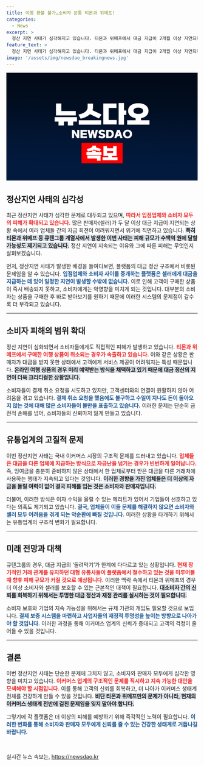 ```yaml
---
title: 여행 환불 불가…소비자 분통 티몬과 위메프!
categories:
  - News
excerpt: >
  정산 지연 사태가 심각해지고 있습니다. 티몬과 위메프에서 대금 지급이 2개월 이상 지연되며, 여행 상품 취소로 소비자 피해가 확산 중입니다. 대형업체의 철수와 수백억 피해가 우려되는 상황, 이커머스의 구조적 문제도 밝혀졌습니다.
feature_text: >
  정산 지연 사태가 심각해지고 있습니다. 티몬과 위메프에서 대금 지급이 2개월 이상 지연되며, 여행 상품 취소로 소비자 피해가 확산 중입니다. 대형업체의 철수와 수백억 피해가 우려되는 상황, 이커머스의 구조적 문제도 밝혀졌습니다.
image: '/assets/img/newsdao_breakingnews.jpg'
---
```


<p><img src="/assets/img/newsdao_breakingnews.jpg" alt="implanttips 속보" /></p>

<h2 data-ke-size="size26">정산지연 사태의 심각성</h2>

<p data-ke-size="size16">최근 정산지연 사태가 심각한 문제로 대두되고 있으며, <b><span style="color: #ee2323;">따라서 입점업체와 소비자 모두의 피해가 확대되고 있습니다.</span></b> 많은 판매자(셀러)가 두 달 이상 대금 지급이 지연되는 상황 속에서 여러 업체들 간의 자금 회전이 어려워지면서 위기에 직면하고 있습니다. <b><span style="background-color: #21538527;">특히 티몬과 위메프 등 큐텐그룹 계열사에서 발생한 이번 사태는 피해 규모가 수백억 원에 달할 가능성도 제기되고 있습니다.</span></b> 정산 지연이 지속되는 이유와 그에 따른 피해는 무엇인지 살펴보겠습니다.</p>

<p data-ke-size="size16">먼저, 정산지연 사태가 발생한 배경을 들여다보면, 플랫폼의 대금 정산 구조에서 비롯된 문제임을 알 수 있습니다. <b><span style="color: #1a5490;">입점업체와 소비자 사이를 중개하는 플랫폼은 셀러에게 대금을 지급하는 데 있어 일정한 지연이 발생할 수밖에 없습니다.</span></b> 이로 인해 고객이 구매한 상품이 즉시 배송되지 못하고, 소비자에게는 악영향을 미치게 되는 것입니다. 대부분의 소비자는 상품을 구매한 후 바로 받아보기를 원하기 때문에 이러한 시스템의 문제점이 갈수록 더 부각되고 있습니다.</p>

<hr />

<h2 data-ke-size="size26">소비자 피해의 범위 확대</h2>

<p data-ke-size="size16">정산 지연이 심화되면서 소비자들에게도 직접적인 피해가 발생하고 있습니다. <b><span style="color: #ee2323;">티몬과 위메프에서 구매한 여행 상품이 취소되는 경우가 속출하고 있습니다.</span></b> 이와 같은 상황은 판매자가 대금을 받지 못한 상태에서 고객에게 서비스 제공이 어려워지는 특성 때문입니다. <b><span style="background-color: #21538527;">온라인 여행 상품의 경우 미리 예약받는 방식을 채택하고 있기 때문에 대금 정산의 지연이 더욱 크리티컬한 상황입니다.</span></b></p>

<p data-ke-size="size16">소비자들이 결제 취소 요청을 시도하고 있지만, 고객센터와의 연결이 원활하지 않아 어려움을 겪고 있습니다. <b><span style="color: #1a5490;">결제 취소 요청을 했음에도 불구하고 수일이 지나도 돈이 돌아오지 않는 것에 대해 많은 소비자들이 불만을 표출하고 있습니다.</span></b> 이러한 문제는 단순히 금전적 손해를 넘어, 소비자들의 신뢰마저 잃게 만들고 있습니다.</p>

<hr />

<h2 data-ke-size="size26">유통업계의 고질적 문제</h2>

<p data-ke-size="size16">이번 정산지연 사태는 국내 이커머스 시장의 구조적 문제를 드러내고 있습니다. <b><span style="color: #ee2323;">업체들은 대금을 다른 업체에 지급하는 방식으로 자금난을 넘기는 경우가 빈번하게 일어납니다.</span></b> 즉, 잉여금을 충분히 준비하지 않은 상태에서 한 업체로부터 받은 대금을 다른 거래처에 사용하는 행태가 지속되고 있다는 것입니다. <b><span style="background-color: #21538527;">이러한 경향을 가진 업체들은 더 이상의 자금을 돌릴 여력이 없어 결국 피해를 입는 것은 소비자와 판매자입니다.</span></b>  </p>

<p data-ke-size="size16">더불어, 이러한 방식은 이자 수익을 올릴 수 있는 메리트가 있어서 기업들이 선호하고 있다는 의혹도 제기되고 있습니다. <b><span style="color: #1a5490;">결국, 업체들이 이들 문제를 해결하지 않으면 소비자와 셀러 모두 어려움을 겪게 되는 악순환에 빠질 것입니다.</span></b> 이러한 상황을 타개하기 위해서는 유통업계의 구조적 변화가 필요합니다.</p>

<hr />

<h2 data-ke-size="size26">미래 전망과 대책</h2>

<p data-ke-size="size16">큐텐그룹의 경우, 대금 지급의 ‘돌려막기’가 한계에 다다르고 있는 상황입니다. <b><span style="color: #ee2323;">현재 장기적인 거래 관계를 유지하던 대형 유통사들이 플랫폼에서 철수하고 있는 것을 미루어볼 때 향후 피해 규모가 커질 것으로 예상됩니다.</span></b> 이러한 맥락 속에서 티몬과 위메프의 경우 더 이상 소비자와 셀러를 보호할 수 있는 근본적인 대책이 필요합니다. <b><span style="background-color: #21538527;">대소비자 간의 신뢰를 회복하기 위해서는 투명한 대금 정산과 재정 관리를 실시하는 것이 필요합니다.</span></b></p>

<p data-ke-size="size16">소비자 보호와 기업의 지속 가능성을 위해서는 규제 기관의 개입도 필요할 것으로 보입니다. <b><span style="color: #1a5490;">결제 보증 시스템을 마련하고 사업자들의 재정적 투명성을 높이는 방향으로 나아가야 할 것입니다.</span></b> 이러한 과정을 통해 이커머스 업계의 신뢰가 증대되고 고객의 걱정이 줄어들 수 있을 것입니다.</p>

<hr />

<h2 data-ke-size="size26">결론</h2>

<p data-ke-size="size16">이번 정산지연 사태는 단순한 문제에 그치지 않고, 소비자와 판매자 모두에게 심각한 영향을 미치고 있습니다. <b><span style="color: #ee2323;">이커머스 업계의 구조적인 문제를 직시하고 지속 가능한 대안을 모색해야 할 시점입니다.</span></b> 이를 통해 고객의 신뢰를 회복하고, 더 나아가 이커머스 생태계 전체를 건강하게 만들 수 있을 것입니다. <b><span style="background-color: #21538527;">비단 티몬과 위메프만의 문제가 아니라, 현재의 이커머스 생태계 전반에 걸친 문제임을 잊지 말아야 합니다.</span></b></p>

<p data-ke-size="size16">그렇기에 각 플랫폼은 더 이상의 피해를 예방하기 위해 즉각적인 노력이 필요합니다. <b><span style="color: #1a5490;">이러한 변화를 통해 소비자와 판매자 모두에게 신뢰를 줄 수 있는 건강한 생태계로 거듭나길 바랍니다.</span></b></p>

<p data-ke-size="size16">&nbsp;</p>
실시간 뉴스 속보는, <a href="https://newsdao.kr" rel="dofollow">https://newsdao.kr</a>


